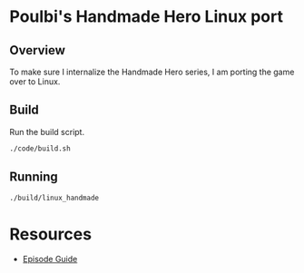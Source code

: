 # Poulbi's Handmade Hero Linux port

## Overview
To make sure I internalize the Handmade Hero series, I am porting the game over to Linux.

## Build
Run the build script.
```sh
./code/build.sh
```

## Running
```sh
./build/linux_handmade
```

# Resources
- [Episode Guide](https://guide.handmadehero.org/)
